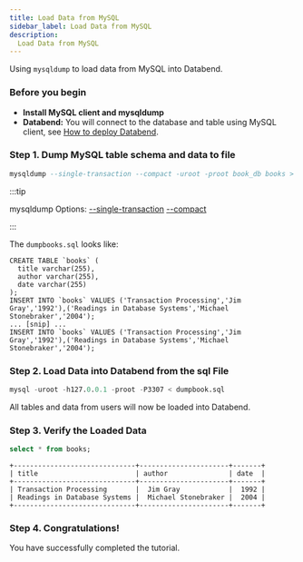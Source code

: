 ```yaml
---
title: Load Data from MySQL
sidebar_label: Load Data from MySQL
description:
  Load Data from MySQL
---
```


Using `mysqldump` to load data from MySQL into Databend.

### Before you begin

* **Install MySQL client and mysqldump**
* **Databend:** You will connect to the database and table using MySQL client, see [How to deploy Databend](/doc/category/deploy).

### Step 1. Dump MySQL table schema and data to file

```sql title="Dump book_db.books table schema and datas"
mysqldump --single-transaction --compact -uroot -proot book_db books > dumpbooks.sql
```

:::tip

mysqldump Options: [--single-transaction](https://dev.mysql.com/doc/refman/8.0/en/mysqldump.html#option_mysqldump_single-transaction) [--compact](https://dev.mysql.com/doc/refman/8.0/en/mysqldump.html#option_mysqldump_compact)

:::

The `dumpbooks.sql` looks like:
```text title='dumpbooks.sql'
CREATE TABLE `books` (
  title varchar(255),
  author varchar(255),
  date varchar(255) 
);
INSERT INTO `books` VALUES ('Transaction Processing','Jim Gray','1992'),('Readings in Database Systems','Michael Stonebraker','2004');
... [snip] ...
INSERT INTO `books` VALUES ('Transaction Processing','Jim Gray','1992'),('Readings in Database Systems','Michael Stonebraker','2004');
```

### Step 2. Load Data into Databend from the sql File

```sql
mysql -uroot -h127.0.0.1 -proot -P3307 < dumpbook.sql
```

All tables and data from users will now be loaded into Databend.

### Step 3. Verify the Loaded Data

```sql title='mysql>'
select * from books;
```

```
+------------------------------+----------------------+-------+
| title                        | author               | date  |
+------------------------------+----------------------+-------+
| Transaction Processing       |  Jim Gray            |  1992 |
| Readings in Database Systems |  Michael Stonebraker |  2004 |
+------------------------------+----------------------+-------+
```

### Step 4. Congratulations!

You have successfully completed the tutorial.
